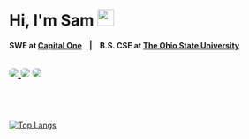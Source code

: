 # Hi, I'm Sam <img src = "https://raw.githubusercontent.com/MartinHeinz/MartinHeinz/master/wave.gif" width = 30px><br>

 <h4>SWE at <a href='https://www.capitalone.com/tech/software-engineering/'>Capital One</a> &ensp; | &ensp; B.S. CSE at <a href='https://cse.osu.edu/'>The Ohio State University</a></h4>
 
<a href="https://www.linkedin.com/in/sam-chlystek/"><img style="border-radius: 6px; overflow: hidden;" src="https://img.shields.io/badge/LinkedIn-0077B5?style=for-the-badge&logo=linkedin&logoColor=white"></img>
	</a>
<a href="mailto:samchlystek20@gmail.com"><img style="border-radius: 6px;" src="https://img.shields.io/badge/Gmail-D14836?style=for-the-badge&logo=gmail&logoColor=white" /></a>
<a href="https://instagram.com/sam_chlystek"><img style="border-radius: 6px;" src="https://img.shields.io/badge/Instagram-E4405F?style=for-the-badge&logo=instagram&logoColor=white" /></a>
<br><br>
--- 
 
 <br>
 
 [![Top Langs](https://github-readme-stats.vercel.app/api/top-langs/?username=schlys&layout=compact)](https://github.com/anuraghazra/github-readme-stats)

